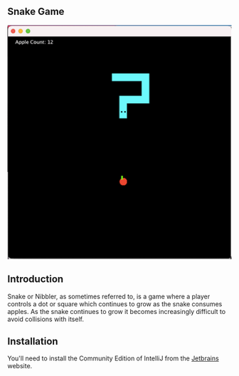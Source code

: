 ## Snake Game
![Snake](Snake.png)
## Introduction
Snake or Nibbler, as sometimes referred to, is a game where a player controls a dot or square which continues to grow as the snake consumes apples. As the snake continues to grow it becomes increasingly difficult to avoid collisions with itself.

## Installation
You'll need to install the Community Edition of IntelliJ from the [Jetbrains](https://www.jetbrains.com/idea/download/#section=mac) website.

